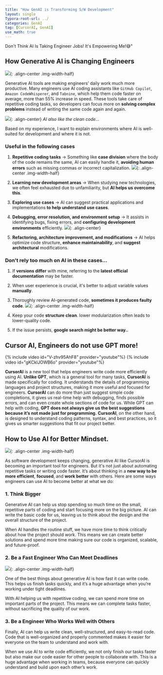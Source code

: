 ```yaml
---
title: "How GenAI is Transforming S/W Development"
layout: single
Typora-root-url: ../
categories: GenAI
tag: [CursorAI, GenAI]
use_math: true
---
```


Don't Think AI Is Taking Engineer Jobs! It's Empowering Me!😅"

## How Generative AI is Changing Engineers

![]({{site.url}}/images/2025-03-17-data-science-1/hey.png){: .align-center .img-width-half}

Generative AI tools are making engineers’ daily work much more productive. Many engineers use AI coding assistants like `GitHub Copilot`, `Amazon CodeWhisperer`, and `Tabnine`, which help them code faster on average, more than 55% increase in speed. These tools take care of repetitive coding tasks, so developers can focus more on **solving complex problems** instead of writing the same code again and again.

![]({{site.url}}/images/2025-03-17-data-science-1/snippet.png){: .align-center}
*AI also like the clean code...*

Based on my experience, I want to explain environments where AI is well-suited for development and where it is not.

### Useful in the following cases

1. **Repetitive coding tasks** → Something like **case division** where the body of the code remains the same, AI can easily handle it, **avoiding human errors** such as missing commas or incorrect capitalization.
![]({{site.url}}/images/2025-03-17-data-science-1/graph.png){: .align-center .img-width-half}

2. **Learning new development areas** → When studying new technologies, we often feel exhausted due to unfamiliarity, but **AI helps us overcome this**.

3. **Exploring use cases** → AI can suggest practical applications and implementations **to help understand use cases**.

4. **Debugging, error resolution, and environment setup** → It assists in identifying bugs, fixing errors, and **configuring development environments** efficiently.
![]({{site.url}}/images/2025-03-17-data-science-1/bug.jpg){: .align-center}

5. **Refactoring, architecture improvement, and modifications** → AI helps optimize code structure, **enhance maintainability**, and **suggest architectural** modifications.


### Don't rely too much on AI in these cases...

1. If **versions differ** with mine, referring to the **latest official documentation** may be faster.

2. When user experience is crucial, it's better to adjust variable values **manually**.

3. Thoroughly review AI-generated code, **sometimes it produces faulty code**.
![]({{site.url}}/images/2025-03-17-data-science-1/openai.jpg){: .align-center .img-width-half}

4. Keep your code **structure clean**. lower modularization often leads to lower-quality code.

5. If the issue persists, **google search might be better way..**


## Cursor AI, Engineers do not use GPT more!

{% include video id="V-zhv95AhF8" provider="youtube"%}
{% include video id="gKCklJOWB6o" provider="youtube"%}

**CursorAI** is a new tool that helps engineers write code more efficiently using AI. **Unlike GPT**, which is a general tool for many tasks, **CursorAI** is made specifically for coding. It understands the details of programming languages and project structures, making it more useful and focused for engineers. **CursorAI** can do more than just suggest simple code completions, it gives us real-time help with debugging, finds possible errors, and can even create whole sections of code for us. While GPT can help with coding, **GPT does not always give us the best suggestions because it’s not made just for programming.** **CursorAI**, on the other hand, is designed to understand coding patterns, syntax, and best practices, so it gives us smarter suggestions that fit our project better.

## How to Use AI for Better Mindset.
![]({{site.url}}/images/2025-03-17-data-science-1/mindset.png){: .align-center .img-width-half}

As software development keeps changing, generative AI like CursorAI is becoming an important tool for engineers. But it's not just about automating repetitive tasks or writing code faster. It’s about thinking in a **new way to be more efficient**, **focused**, and **work better** with others. Here are some ways engineers can use AI to become better at what we do:

### 1. Think Bigger

Generative AI can help us stop spending so much time on the small, repetitive parts of coding and start focusing more on the big picture. AI can write the basic code for us, leaving us to think about the design and the overall structure of the project.

When AI handles the routine stuff, we have more time to think critically about how the project should work. This means we can create better solutions and spend more time making sure our code is organized, scalable, and future-proof.

### 2. Be a Fast Engineer Who Can Meet Deadlines

![]({{site.url}}/images/2025-03-17-data-science-1/time.png){: .align-center .img-width-half}

One of the best things about generative AI is how fast it can write code. This helps us finish tasks quickly, and it’s a huge advantage when you’re working under tight deadlines.

With AI helping us with repetitive coding, we can spend more time on important parts of the project. This means we can complete tasks faster, without sacrificing the quality of our work.

### 3. Be a Engineer Who Works Well with Others

Finally, AI can help us write clean, well-structured, and easy-to-read code. Code that is well-organized and properly commented makes it easier for everyone on the team to understand and work with.

When we use AI to write code efficiently, we not only finish our tasks faster but also make our code easier for other people to collaborate with. This is a huge advantage when working in teams, because everyone can quickly understand and build upon each other’s work.

